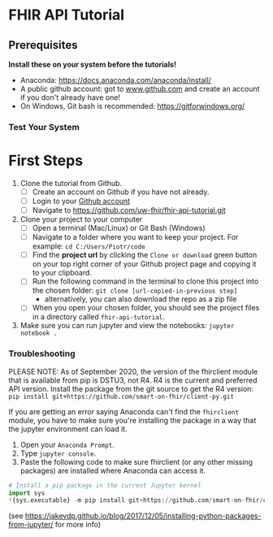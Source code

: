 # FHIR API Tutorial 

## Prerequisites
**Install these on your system before the tutorials!**

- Anaconda: https://docs.anaconda.com/anaconda/install/
- A public github account: got to www.github.com and create an account if you don't already have one!
- On Windows, Git bash is recommended: https://gitforwindows.org/

### Test Your System


# First Steps
1. Clone the tutorial from Github.
    - [ ] Create an account on Github if you have not already.
    - [ ] Login to your [Github account](https://github.com/login)
    - [ ] Navigate to https://github.com/uw-fhir/fhir-api-tutorial.git

2. Clone your project to your computer 
    - [ ] Open a terminal (Mac/Linux) or Git Bash (Windows)
    - [ ] Navigate to a folder where you want to keep your project. For example:
            ```
            cd C:/Users/Piotr/code
            ```
    - [ ] Find the **project url** by clicking the `Clone or download` green button on your top right corner of your Github project page and copying it to your clipboard.
    - [ ] Run the following command in the terminal to clone this project into the chosen folder: 
        `git clone [url-copied-in-previous step]`
        - alternatively, you can also download the repo as a zip file
    - [ ] When you open your chosen folder, you should see the project files in a directory called `fhir-api-tutorial`.
3. Make sure you can run jupyter and view the notebooks: `jupyter notebook .`


### Troubleshooting
PLEASE NOTE: As of September 2020, the version of the fhirclient module that is available from pip is DSTU3, not R4. R4 is the current and preferred API version. Install the package from the git source to get the R4 version: `pip install git+https://github.com/smart-on-fhir/client-py.git`


If you are getting an error saying Anaconda can't find the `fhirclient` module, you have to make sure you're installing the package in a way that the jupyter environment can load it. 

1. Open your `Anaconda Prompt`. 
2. Type `jupyter console`.
3. Paste the following code to make sure fhirclient (or any other missing packages) are installed where Anaconda can access it.
```python
# Install a pip package in the current Jupyter kernel
import sys
!{sys.executable} -m pip install git+https://github.com/smart-on-fhir/client-py.git
```
(see https://jakevdp.github.io/blog/2017/12/05/installing-python-packages-from-jupyter/ for more info)


